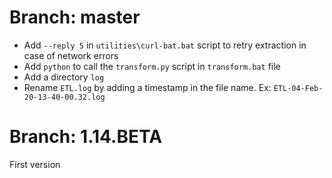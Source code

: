 # Branch: master
 - Add ```--reply 5``` in ```utilities\curl-bat.bat``` script to retry extraction in case of network errors
 - Add ```python```  to call the ```transform.py``` script in ```transform.bat``` file
 - Add a directory ```log```
 - Rename ```ETL.log``` by adding a timestamp in the file name. Ex: ```ETL-04-Feb-20-13-40-00.32.log```

# Branch: 1.14.BETA
First version